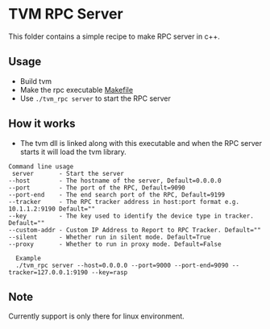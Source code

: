 # TVM RPC Server
This folder contains a simple recipe to make RPC server in c++.

## Usage
- Build tvm
- Make the rpc executable [Makefile](Makefile)
- Use `./tvm_rpc server` to start the RPC server

## How it works
- The tvm dll is linked along with this executable and when the RPC server starts it will load the tvm library.

```
Command line usage
 server       - Start the server
--host        - The hostname of the server, Default=0.0.0.0
--port        - The port of the RPC, Default=9090
--port-end    - The end search port of the RPC, Default=9199
--tracker     - The RPC tracker address in host:port format e.g. 10.1.1.2:9190 Default=""
--key         - The key used to identify the device type in tracker. Default=""
--custom-addr - Custom IP Address to Report to RPC Tracker. Default=""
--silent      - Whether run in silent mode. Default=True
--proxy       - Whether to run in proxy mode. Default=False

  Example
  ./tvm_rpc server --host=0.0.0.0 --port=9000 --port-end=9090 --tracker=127.0.0.1:9190 --key=rasp
```

## Note
Currently support is only there for linux environment.
